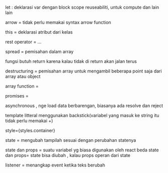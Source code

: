 
let : deklarasi var dengan block scope
reuseabiliti, untuk compute dan lain lain

arrow = tidak perlu memakai syntax arrow function

this = deklarasi atribut dari kelas

rest operator = ... 

spread = pemisahan dalam array

fungsi butuh return karena kalau tidak di return akan jalan terus

destructuring = pemisahan array untuk mengambil beberapa point saja dari array atau object

array function = 

promises =

asynchronous , nge load data berbarengan, biasanya ada resolve dan reject

template litteral menggunakan backstick(variabel yang masuk ke string itu tidak perlu memakai +)

style={styles.container}

state = mengubah tampilah sesuai dengan perubahan statenya

state dan props = suatu variabel yg biasa digunakan oleh react
beda state dan props=
state bisa diubah , kalau props operan dari state

listener = menangkap event ketika teks berubah


